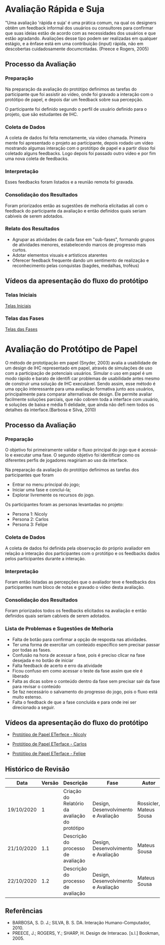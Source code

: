 # Avaliação Rápida e Suja

"Uma avaliação 'rápida e suja' é uma prática comum, na qual os designers obtêm um feedback informal dos usuários ou consultores para confirmar que suas ideias estão de acordo com as necessidades dos usuários e que estão agradando. Avaliações desse tipo podem ser realizadas em qualquer estágio, e a ênfase está em uma contribuição
(input) rápida, não em descobertas cuidadosamente documcntadas. (Preece e Rogers, 2005)

## Processo da Avaliação

### Preparação

Na preparação da avaliação do protótipo definimos as tarefas do participante que foi assistir ao vídeo, onde foi gravado a interação com o protótipo de papel, e depois dar um feedback sobre sua percepção. 

O participante foi definido segundo o perfil de usuário definido para o projeto, que são estudantes de IHC.

### Coleta de Dados

A coleta de dados foi feita remotamente, via video chamada. Primeira mente foi apresentado o projeto ao participante, depois rodado um vídeo mostrando algumas interação com o protótipo de papel e a partir disso foi coletado alguns feedbacks. Logo depois foi passado outro vídeo e por fim uma nova coleta de feedbacks.

### Interpretação

Esses feedbacks foram listados e a reunião remota foi gravada.

### Consolidação dos Resultados

Foram priorizados então as sugestões de melhoria elicitadas ali com o feedback do participante da avaliação e então definidos quais seriam cabíveis de serem adotados.

### Relato dos Resultados

- Agrupar as atividades de cada fase em "sub-fases", formando grupos de atividades menores, estabelecendo marcos de progresso mais curtos.
- Adotar elementos visuais e artísticos atarentes
- Oferecer feedback frequente dando um sentimento de realização e reconhecimento pelas conquistas (bagdes, medalhas, troféus)

## Vídeos da apresentação do fluxo do protótipo

### Telas Iniciais

[Telas Iniciais](https://www.youtube.com/watch?v=xxjV5G7GopA)

### Telas das Fases
[Telas das Fases](https://www.youtube.com/watch?v=KPzk1-gzyBo)

# Avaliação do Protótipo de Papel

O método de prototipação em papel (Snyder, 2003) avalia a usabilidade de um design de IHC representado em papel, através de simulações de uso com a participação de potenciais usuários. Simular o uso em papel é um modo rápido e barato de identifi car problemas de usabilidade antes mesmo de construir uma solução de IHC executável. Sendo assim, esse método é uma opção interessante para uma avaliação formativa junto aos usuários, principalmente para comparar alternativas de design. Ele permite avaliar facilmente soluções parciais, que não cobrem toda a interface com usuário, e soluções de baixa e média fi delidade, que ainda não defi nem todos os detalhes da interface.(Barbosa e Silva, 2010)

## Processo da Avaliação

### Preparação
O objetivo foi primeiramente validar o fluxo principal do jogo que é acessá-lo e executar uma fase. O segundo objetivo foi identificar como os diferentes perfis de jogadores reagiriam ao uso da interface.

Na preparação da avaliação do protótipo definimos as tarefas dos participantes que foram
- Entrar no menu principal do jogo;
- Iniciar uma fase e conclui-la;
- Explorar livremente os recursos do jogo.

Os participantes foram as personas levantadas no projeto:

- Persona 1: Nicoly
- Persona 2: Carlos
- Persona 3: Felipe

### Coleta de Dados

A coleta de dados foi definida pela observação do próprio avaliador em relação a interação dos participantes com o protótipo e os feedbacks dados pelos participantes durante a interação.

### Interpretação

Foram então listadas as percepções que o avaliador teve e feedbacks dos participantes num bloco de notas e gravado o vídeo desta avaliação.

### Consolidação dos Resultados

Foram priorizados todos os feedbacks elicitados na avaliação e então definidos quais seriam cabíveis de serem adotados.

### Lista de Problemas e Sugestões de Melhoria

- Falta de botão para confirmar a opção de resposta nas atividades.
- Ter uma forma de exercitar um conteúdo específico sem precisar passar por todas as fases.
- Confusão na hora de acessar a fase, pois é preciso clicar na fase desejada e no botão de iniciar
- Falta feedback de acerto e erro da atividade
- Ficou confuso em como acessar o teste da fase assim que ele é liberado
- Falta as dicas sobre o conteúdo dentro da fase sem precisar sair da fase para revisar o conteúdo
- Se faz necessário o salvamento do progresso do jogo, pois o fluxo está muito estenso. 
- Falta o feedback de que a fase concluída e para onde irei ser direcionado a seguir.

## Vídeos da apresentação do fluxo do protótipo

- [Protótipo de Papel ETerfece - Nicoly](https://www.youtube.com/watch?v=CvUMgQnmh8w&feature=youtu.be)

- [Protótipo de Papel ETerface - Carlos](https://www.youtube.com/watch?v=gK1eAdbBsDk&feature=youtu.be)

- [Protótipo de Papel ETerface - Felipe](https://www.youtube.com/watch?v=zUCe7EeHKoM&feature=youtu.be)

## Histórico de Revisão

| Data | Versão| Descrição | Fase | Autor |
|----|----|----|----|----|
| 19/10/2020 | 1 | Criação do Relatório da avaliação do protótipo| Design, Desenvolvimento e Avaliação | Rossicler, Mateus Sousa |
| 21/10/2020 | 1.1 | Descrição do processo de avaliação| Design, Desenvolvimento e Avaliação |  Mateus Sousa |
| 22/10/2020 | 1.2 | Descrição do processo de avaliação| Design, Desenvolvimento e Avaliação |  Mateus Sousa |

## Referências

- BARBOSA, S. D. J.; SILVA, B. S. DA. Interação Humano-Computador, 2010.
- PREECE, J.; ROGERS, Y.; SHARP, H. Design de Interacao. [s.l.] Bookman, 2005. 

